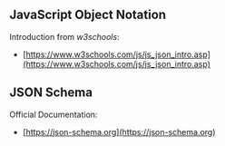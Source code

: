 ## JavaScript Object Notation

Introduction from *w3schools*:
- [https://www.w3schools.com/js/js_json_intro.asp](https://www.w3schools.com/js/js_json_intro.asp)

## JSON Schema

Official Documentation:
- [https://json-schema.org](https://json-schema.org)
